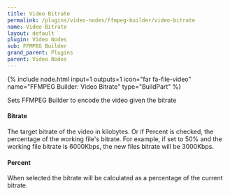 ```yaml
---
title: Video Bitrate
permalink: /plugins/video-nodes/ffmpeg-builder/video-bitrate
name: Video Bitrate
layout: default
plugin: Video Nodes
sub: FFMPEG Builder
grand_parent: Plugins
parent: Video Nodes
---
```


{% include node.html input=1 outputs=1 icon="far fa-file-video" name="FFMPEG Builder: Video Bitrate" type="BuildPart" %}

Sets FFMPEG Builder to encode the video given the bitrate

#### Bitrate
The target bitrate of the video in kilobytes.   Or if Percent is checked, the percentage of the working file's bitrate.  For example, if set to 50% and the working file bitrate is 6000Kbps, the new files bitrate will be 3000Kbps.

#### Percent
When selected the bitrate will be calculated as a percentage of the current bitrate.
